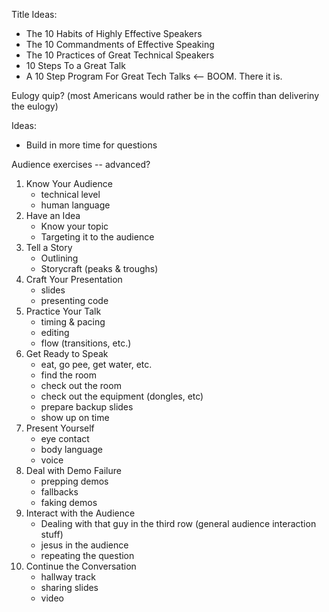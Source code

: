 Title Ideas:

* The 10 Habits of Highly Effective Speakers
* The 10 Commandments of Effective Speaking
* The 10 Practices of Great Technical Speakers
* 10 Steps To a Great Talk
* A 10 Step Program For Great Tech Talks <-- BOOM. There it is.

Eulogy quip? (most Americans would rather be in the coffin than deliveriny the eulogy)

Ideas:

* Build in more time for questions

Audience exercises -- advanced?

1. Know Your Audience
    * technical level
    * human language
2. Have an Idea
    * Know your topic
    * Targeting it to the audience
3. Tell a Story
    * Outlining
    * Storycraft (peaks & troughs)
4. Craft Your Presentation
    * slides
    * presenting code
5. Practice Your Talk
    * timing & pacing
    * editing
    * flow (transitions, etc.)
6. Get Ready to Speak
    * eat, go pee, get water, etc.
    * find the room
    * check out the room
    * check out the equipment (dongles, etc)
    * prepare backup slides
    * show up on time
7. Present Yourself
    * eye contact
    * body language
    * voice
8. Deal with Demo Failure
    * prepping demos
    * fallbacks
    * faking demos
9. Interact with the Audience
    * Dealing with that guy in the third row (general audience interaction stuff)
    * jesus in the audience
    * repeating the question
10. Continue the Conversation
    * hallway track
    * sharing slides
    * video
